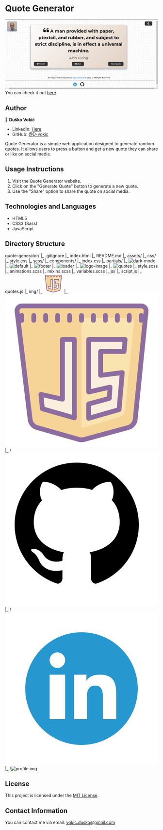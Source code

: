 

# Quote Generator

![Quote Generator Preview](screenshot.png)
You can check it out [here](https://d-vokic.github.io/Quotations-Generator-App/).

## Author

👤 **Duško Vokić**

* LinkedIn: [Here](https://linkedin.com/in/duško-vokić-0337a2106)
* GitHub: [@D-vokic](https://github.com/D-vokic)

Quote Generator is a simple web application designed to generate random quotes. It allows users to press a button and get a new quote they can share or like on social media.

## Usage Instructions

1. Visit the Quote Generator website.
2. Click on the "Generate Quote" button to generate a new quote.
3. Use the "Share" option to share the quote on social media.

## Technologies and Languages

- HTML5
- CSS3 (Sass)
- JavaScript

## Directory Structure

quote-generator/
|_ .gitignore
|_ index.html
|_ README.md
|_ assets/
|_ css/
|_ style.css
|_ scss/
|_ components/
|_ index.css
|_ partials/
|_ ![dark-mode](assets/scss/partials/_darkMode.scss)
|_ ![default](assets/scss/partials/_default.scss)
|_ ![footer](assets/scss/partials/_footer.scss)
|_ ![loader](assets/scss/partials/_loader.scss)
|_ ![logo-image](assets/scss/partials/_logoPicture.scss)
|_ ![quotes](assets/scss/partials/_quote.scss)
|_ style.scss
|_ animations.scss
|_ mixins.scss
|_ variables.scss
|_ js/
|_ script.js
|_ quotes.js
|_ img/
|_ ![favicon64](assets/img/favicon-64px.png)
|_ ![favicon512](assets/img/favicon-512px.png)
|_ !![github img](assets/img/github_logo.png)
|_ !![linkedin img](assets/img/linkedin_logo.png)
|_ !![profile img](assets/img/profilna_logo.png)


## License

This project is licensed under the [MIT License](https://www.mit.edu/~amini/LICENSE.md).

## Contact Information

You can contact me via email: vokic.dusko@gmail.com

